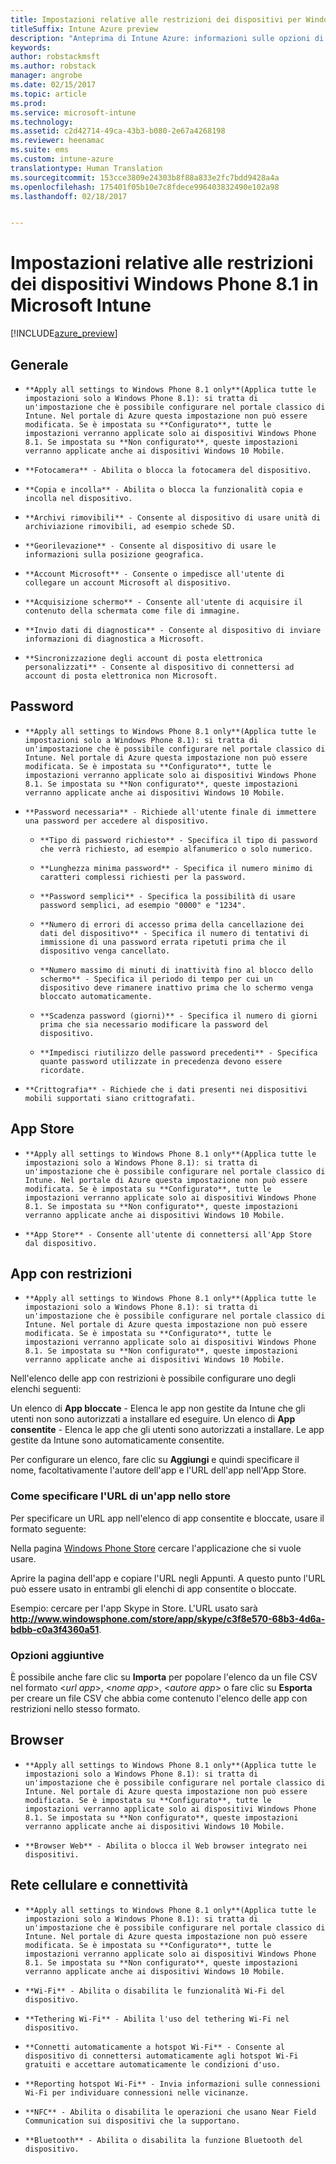 ```yaml
---
title: Impostazioni relative alle restrizioni dei dispositivi per Windows Phone 8.1
titleSuffix: Intune Azure preview
description: "Anteprima di Intune Azure: informazioni sulle opzioni di Intune che è possibile usare per controllare le impostazioni e le funzionalità del dispositivo con Windows Phone 8.1."
keywords: 
author: robstackmsft
ms.author: robstack
manager: angrobe
ms.date: 02/15/2017
ms.topic: article
ms.prod: 
ms.service: microsoft-intune
ms.technology: 
ms.assetid: c2d42714-49ca-43b3-b080-2e67a4268198
ms.reviewer: heenamac
ms.suite: ems
ms.custom: intune-azure
translationtype: Human Translation
ms.sourcegitcommit: 153cce3809e24303b8f88a833e2fc7bdd9428a4a
ms.openlocfilehash: 175401f05b10e7c8fdece996403832490e102a98
ms.lasthandoff: 02/18/2017


---
```


# <a name="windows-phone-81-device-restriction-settings-in-microsoft-intune"></a>Impostazioni relative alle restrizioni dei dispositivi Windows Phone 8.1 in Microsoft Intune

[!INCLUDE[azure_preview](../includes/azure_preview.md)]

## <a name="general"></a>Generale
-     **Apply all settings to Windows Phone 8.1 only**(Applica tutte le impostazioni solo a Windows Phone 8.1): si tratta di un'impostazione che è possibile configurare nel portale classico di Intune. Nel portale di Azure questa impostazione non può essere modificata. Se è impostata su **Configurato**, tutte le impostazioni verranno applicate solo ai dispositivi Windows Phone 8.1. Se impostata su **Non configurato**, queste impostazioni verranno applicate anche ai dispositivi Windows 10 Mobile.
-     **Fotocamera** - Abilita o blocca la fotocamera del dispositivo.
-     **Copia e incolla** - Abilita o blocca la funzionalità copia e incolla nel dispositivo.
-     **Archivi rimovibili** - Consente al dispositivo di usare unità di archiviazione rimovibili, ad esempio schede SD.
-     **Georilevazione** - Consente al dispositivo di usare le informazioni sulla posizione geografica.
-     **Account Microsoft** - Consente o impedisce all'utente di collegare un account Microsoft al dispositivo.
-     **Acquisizione schermo** - Consente all'utente di acquisire il contenuto della schermata come file di immagine.
-     **Invio dati di diagnostica** - Consente al dispositivo di inviare informazioni di diagnostica a Microsoft.
-     **Sincronizzazione degli account di posta elettronica personalizzati** - Consente al dispositivo di connettersi ad account di posta elettronica non Microsoft.

## <a name="password"></a>Password
-     **Apply all settings to Windows Phone 8.1 only**(Applica tutte le impostazioni solo a Windows Phone 8.1): si tratta di un'impostazione che è possibile configurare nel portale classico di Intune. Nel portale di Azure questa impostazione non può essere modificata. Se è impostata su **Configurato**, tutte le impostazioni verranno applicate solo ai dispositivi Windows Phone 8.1. Se impostata su **Non configurato**, queste impostazioni verranno applicate anche ai dispositivi Windows 10 Mobile.
-     **Password necessaria** - Richiede all'utente finale di immettere una password per accedere al dispositivo.
    -     **Tipo di password richiesto** - Specifica il tipo di password che verrà richiesto, ad esempio alfanumerico o solo numerico.
    -     **Lunghezza minima password** - Specifica il numero minimo di caratteri complessi richiesti per la password.
    -     **Password semplici** - Specifica la possibilità di usare password semplici, ad esempio "0000" e "1234".
    -     **Numero di errori di accesso prima della cancellazione dei dati del dispositivo** - Specifica il numero di tentativi di immissione di una password errata ripetuti prima che il dispositivo venga cancellato.
    -     **Numero massimo di minuti di inattività fino al blocco dello schermo** - Specifica il periodo di tempo per cui un dispositivo deve rimanere inattivo prima che lo schermo venga bloccato automaticamente.
    -     **Scadenza password (giorni)** - Specifica il numero di giorni prima che sia necessario modificare la password del dispositivo.
    -     **Impedisci riutilizzo delle password precedenti** - Specifica quante password utilizzate in precedenza devono essere ricordate.
-     **Crittografia** - Richiede che i dati presenti nei dispositivi mobili supportati siano crittografati.

## <a name="app-store"></a>App Store
-     **Apply all settings to Windows Phone 8.1 only**(Applica tutte le impostazioni solo a Windows Phone 8.1): si tratta di un'impostazione che è possibile configurare nel portale classico di Intune. Nel portale di Azure questa impostazione non può essere modificata. Se è impostata su **Configurato**, tutte le impostazioni verranno applicate solo ai dispositivi Windows Phone 8.1. Se impostata su **Non configurato**, queste impostazioni verranno applicate anche ai dispositivi Windows 10 Mobile.
-     **App Store** - Consente all'utente di connettersi all'App Store dal dispositivo.

## <a name="restricted-apps"></a>App con restrizioni

-     **Apply all settings to Windows Phone 8.1 only**(Applica tutte le impostazioni solo a Windows Phone 8.1): si tratta di un'impostazione che è possibile configurare nel portale classico di Intune. Nel portale di Azure questa impostazione non può essere modificata. Se è impostata su **Configurato**, tutte le impostazioni verranno applicate solo ai dispositivi Windows Phone 8.1. Se impostata su **Non configurato**, queste impostazioni verranno applicate anche ai dispositivi Windows 10 Mobile.

Nell'elenco delle app con restrizioni è possibile configurare uno degli elenchi seguenti:

Un elenco di **App bloccate** - Elenca le app non gestite da Intune che gli utenti non sono autorizzati a installare ed eseguire.
Un elenco di **App consentite** - Elenca le app che gli utenti sono autorizzati a installare. Le app gestite da Intune sono automaticamente consentite.

Per configurare un elenco, fare clic su **Aggiungi** e quindi specificare il nome, facoltativamente l'autore dell'app e l'URL dell'app nell'App Store.

### <a name="how-to-specify-the-url-to-an-app-in-the-store"></a>Come specificare l'URL di un'app nello store

Per specificare un URL app nell'elenco di app consentite e bloccate, usare il formato seguente:

Nella pagina [Windows Phone Store](https://www.microsoft.com/store/apps/windows-phone) cercare l'applicazione che si vuole usare.

Aprire la pagina dell'app e copiare l'URL negli Appunti. A questo punto l'URL può essere usato in entrambi gli elenchi di app consentite o bloccate.

Esempio: cercare per l'app Skype in Store. L'URL usato sarà **http://www.windowsphone.com/store/app/skype/c3f8e570-68b3-4d6a-bdbb-c0a3f4360a51**.



### <a name="additional-options"></a>Opzioni aggiuntive

È possibile anche fare clic su **Importa** per popolare l'elenco da un file CSV nel formato <*url app*>, <*nome app*>, <*autore app*> o fare clic su **Esporta** per creare un file CSV che abbia come contenuto l'elenco delle app con restrizioni nello stesso formato.


## <a name="browser"></a>Browser
-     **Apply all settings to Windows Phone 8.1 only**(Applica tutte le impostazioni solo a Windows Phone 8.1): si tratta di un'impostazione che è possibile configurare nel portale classico di Intune. Nel portale di Azure questa impostazione non può essere modificata. Se è impostata su **Configurato**, tutte le impostazioni verranno applicate solo ai dispositivi Windows Phone 8.1. Se impostata su **Non configurato**, queste impostazioni verranno applicate anche ai dispositivi Windows 10 Mobile.
-     **Browser Web** - Abilita o blocca il Web browser integrato nei dispositivi.

## <a name="cellular-and-connectivity"></a>Rete cellulare e connettività
-     **Apply all settings to Windows Phone 8.1 only**(Applica tutte le impostazioni solo a Windows Phone 8.1): si tratta di un'impostazione che è possibile configurare nel portale classico di Intune. Nel portale di Azure questa impostazione non può essere modificata. Se è impostata su **Configurato**, tutte le impostazioni verranno applicate solo ai dispositivi Windows Phone 8.1. Se impostata su **Non configurato**, queste impostazioni verranno applicate anche ai dispositivi Windows 10 Mobile.
-     **Wi-Fi** - Abilita o disabilita le funzionalità Wi-Fi del dispositivo.
-     **Tethering Wi-Fi** - Abilita l'uso del tethering Wi-Fi nel dispositivo.
-     **Connetti automaticamente a hotspot Wi-Fi** - Consente al dispositivo di connettersi automaticamente agli hotspot Wi-Fi gratuiti e accettare automaticamente le condizioni d'uso.
-     **Reporting hotspot Wi-Fi** - Invia informazioni sulle connessioni Wi-Fi per individuare connessioni nelle vicinanze.
-     **NFC** - Abilita o disabilita le operazioni che usano Near Field Communication sui dispositivi che la supportano.
-     **Bluetooth** - Abilita o disabilita la funzione Bluetooth del dispositivo.

